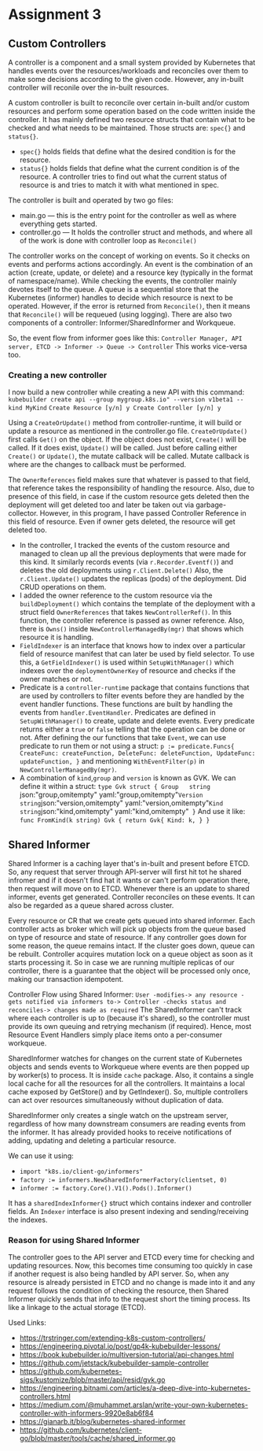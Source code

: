# Assignment 3

## Custom Controllers

A controller is a component and a small system provided by Kubernetes that handles events over the resources/workloads and reconciles over them to make some decisions according to the given code. However, any in-built controller will reconile over the in-built resources.

A custom controller is built to reconcile over certain in-built and/or custom resources and perform some operation based on the code written inside the controller. It has mainly defined two resource structs that contain what to be checked and what needs to be maintained. Those structs are: `spec{}` and `status{}`. 
* `spec{}` holds fields that define what the desired condition is for the resource.
* `status{}` holds fields that define what the current condition is of the resource.
A controller tries to find out what the current status of resource is and tries to match it with what mentioned in spec.

The controller is built and operated by two go files:
* main.go — this is the entry point for the controller as well as where everything gets started.
* controller.go — It holds the controller struct and methods, and where all of the work is done with controller loop as `Reconcile()`

The controller works on the concept of working on events. So it checks on events and performs actions accordingly. An event is the combination of an action (create, update, or delete) and a resource key (typically in the format of namespace/name). While checking the events, the controller mainly devotes itself to the queue. A queue is a sequential store that the Kubernetes (informer) handles to decide which resource is next to be operated.
However, if the error is returned from `Reconcile()`, then it means that `Reconcile()` will be requeued (using logging). There are also two components of a controller: Informer/SharedInformer and Workqueue.

So, the event flow from informer goes like this:
`Controller Manager, API server, ETCD -> Informer -> Queue -> Controller`
This works vice-versa too.

### Creating a new controller

I now build a new controller while creating a new API with this command:
`kubebuilder create api --group mygroup.k8s.io" --version v1beta1 --kind MyKind`
`Create Resource [y/n]
y
Create Controller [y/n]
y`

Using a `CreateOrUpdate()` method from controller-runtime, it will build or update a resource as mentioned in the controller.go file. `CreateOrUpdate()` first calls `Get()` on the object. If the object does not exist, `Create()` will be called. If it does exist, `Update()` will be called. Just before calling either `Create()` or `Update()`, the mutate callback will be called. Mutate callback is where are the changes to callback must be performed.

The `OwnerReferences` field makes sure that whatever is passed to that field, that reference takes the responsibility of handling the resource. Also, due to presence of this field, in case if the custom resource gets deleted then the deployment will get deleted too and later be taken out via garbage-collector. However, in this program, I have passed Controller Reference in this field of resource. Even if owner gets deleted, the resource will get deleted too.

* In the controller, I tracked the events of the custom resource and managed to clean up all the previous deployments that were made for this kind. It similarly records events (via `r.Recorder.Eventf()`) and deletes the old deployments using `r.Client.Delete()` Also, the `r.Client.Update()` updates the replicas (pods) of the deployment. Did CRUD operations on them.
* I added the owner reference to the custom resource via the `buildDeployment()` which contains the template of the deployment with a struct field `OwnerReferences` that takes `NewControllerRef()`. In this function, the controller reference is passed as owner reference. Also, there is `Owns()` inside `NewControllerManagedBy(mgr)` that shows which resource it is handling.
* `FieldIndexer` is an interface that knows how to index over a particular field of resource manifest that can later be used by field selector. To use this, a `GetFieldIndexer()` is used within `SetupWithManager()` which indexes over the `deploymentOwnerKey` of resource and checks if the owner matches or not.
* Predicate is a `controller-runtime` package that contains functions that are used by controllers to filter events before they are handled by the event handler functions. These functions are built by handling the events from `handler.EventHandler`. Predicates are defined in `SetupWithManager()` to create, update and delete events. Every predicate returns either a `true` or `false` telling that the operation can be done or not. After defining the our functions that take `Event`, we can use predicate to run them or not using a struct:
  `p := predicate.Funcs{
		CreateFunc: createFunction,
		DeleteFunc: deleteFunction,
		UpdateFunc: updateFunction,
	}`
and mentioning `WithEventFilter(p)` in `NewControllerManagedBy(mgr)`.
* A combination of `kind`,`group` and `version` is known as GVK. We can define it within a struct:
`type Gvk struct {
	Group   string `json:"group,omitempty" yaml:"group,omitempty"`
	Version string `json:"version,omitempty" yaml:"version,omitempty"`
	Kind    string `json:"kind,omitempty" yaml:"kind,omitempty"`
}`
And use it like:
`func FromKind(k string) Gvk {
	return Gvk{
		Kind: k,
	}
}`

## Shared Informer

Shared Informer is a caching layer that's in-built and present before ETCD. So, any request that server through API-server will first hit tot he shared infromer and if it doesn't find hat it wants or can't perform operation there, then request will move on to ETCD. Whenever there is an update to shared informer, events get generated. Controller reconciles on these events. It can also be regarded as a queue shared across cluster.

Every resource or CR that we create gets queued into shared informer. Each controller acts as broker which will pick up objects from the queue based on type of resource and state of resource. If any controller goes down for some reason, the queue remains intact. If the cluster goes down, queue can be rebuilt. Controller acquires mutation lock on a queue object as soon as it starts processing it. So in case we are running multiple replicas of our controller, there is a guarantee that the object will be processed only once, making our transaction idempotent.

Controller Flow using Shared Informer:
`User -modifies-> any resource -gets notified via informers to-> Controller -checks status and reconciles-> changes made as required`
The SharedInformer can't track where each controller is up to (because it's shared), so the controller must provide its own queuing and retrying mechanism (if required). Hence, most Resource Event Handlers simply place items onto a per-consumer workqueue.

SharedInformer watches for changes on the current state of Kubernetes objects and sends events to Workqueue where events are then popped up by worker(s) to process. It is inside `cache` package. Also, it contains a single local cache for all the resources for all the controllers. It maintains a local cache exposed by GetStore() and by GetIndexer(). So, multiple controllers can act over resources simultaneously without duplication of data.

SharedInformer only creates a single watch on the upstream server, regardless of how many downstream consumers are reading events from the informer. It has already provided hooks to receive notifications of adding, updating and deleting a particular resource.

We can use it using: 
* `import "k8s.io/client-go/informers"`
* `factory := informers.NewSharedInformerFactory(clientset, 0)`
* `informer := factory.Core().V1().Pods().Informer()`

It has a `sharedIndexInformer{}` struct which contains indexer and controller fields. An `Indexer` interface is also present indexing and sending/receiving the indexes.

### Reason for using Shared Informer

The controller goes to the API server and ETCD every time for checking and updating resources. Now, this becomes time consuming too quickly in case if another request is also being handled by API server. So, when any resource is already persisted in ETCD and no change is made into it and any request follows the condition of checking the resource, then Shared Informer quickly sends that info to the request short the timing process. Its like a linkage to the actual storage (ETCD).  
 
Used Links:
* https://trstringer.com/extending-k8s-custom-controllers/
* https://engineering.pivotal.io/post/gp4k-kubebuilder-lessons/
* https://book.kubebuilder.io/multiversion-tutorial/api-changes.html
* https://github.com/jetstack/kubebuilder-sample-controller
* https://github.com/kubernetes-sigs/kustomize/blob/master/api/resid/gvk.go
* https://engineering.bitnami.com/articles/a-deep-dive-into-kubernetes-controllers.html
* https://medium.com/@muhammet.arslan/write-your-own-kubernetes-controller-with-informers-9920e8ab6f84
* https://gianarb.it/blog/kubernetes-shared-informer
* https://github.com/kubernetes/client-go/blob/master/tools/cache/shared_informer.go